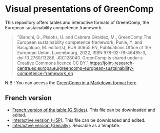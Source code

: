 # Visual presentations of GreenComp

This repository offers tables and interactive formats of GreenComp, the European sustainability competence framework.
> "Bianchi, G., Pisiotis, U. and Cabrera Giraldez, M., GreenComp The European sustainability competence framework, Punie, Y. and Bacigalupo, M. editor(s), EUR 30955 EN, Publications Office of the European Union, Luxembourg, 2022, ISBN 978-92-76-46485-3, doi:10.2760/13286, JRC128040. GreenComp is shared under a Creative Commons licence CC BY." https://joint-research-centre.ec.europa.eu/greencomp-european-sustainability-competence-framework_en

N.B.: You can access the [GreenComp in a Markdown format here](https://github.com/jourde/GreenComp-in-Markdown).

## French version
- [French version of the table (G Slides)](https://docs.google.com/presentation/d/1FnzkbXzbGbdo8nFgI_YuloWtE1xrs2DyC1loGKBVsAo/edit?usp=sharing). This file can be downloaded and edited.
- [Interactive version (H5P)](https://drive.google.com/drive/folders/1-JHcBKx-VXj4x9Am4RUry2GaJ3Qabk4G?usp=sharing). This file can be downloaded and edited.
- [Interactive version (Genially)](https://view.genially.com/63711b2f43923e0018e503d1/interactive-content-greencomp-fr). Reusable as a template.

